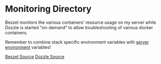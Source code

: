 # Monitoring Directory

Beszel monitors the various containers' resource usage on my server while Dozzle is started "on-demand" to allow troubleshooting of various docker containers.

Remember to combine stack specific environment variables with [server environment](../.env) variables!

[Beszel Source](https://github.com/henrygd/beszel)
[Dozzle Source](https://github.com/amir20/dozzle)
